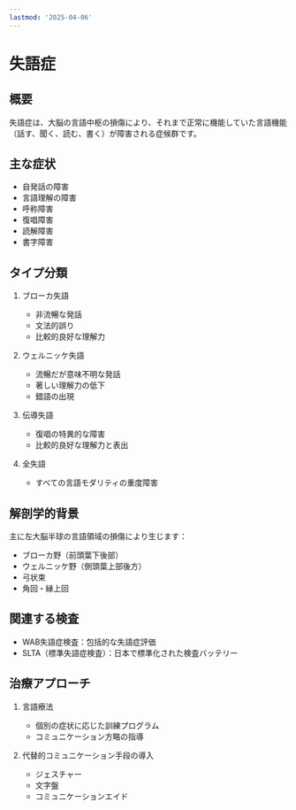 ```yaml
---
lastmod: '2025-04-06'
---
```


# 失語症

## 概要
失語症は、大脳の言語中枢の損傷により、それまで正常に機能していた言語機能（話す、聞く、読む、書く）が障害される症候群です。

## 主な症状
- 自発話の障害
- 言語理解の障害
- 呼称障害
- 復唱障害
- 読解障害
- 書字障害

## タイプ分類
1. ブローカ失語
   - 非流暢な発話
   - 文法的誤り
   - 比較的良好な理解力

2. ウェルニッケ失語
   - 流暢だが意味不明な発話
   - 著しい理解力の低下
   - 錯語の出現

3. 伝導失語
   - 復唱の特異的な障害
   - 比較的良好な理解力と表出

4. 全失語
   - すべての言語モダリティの重度障害

## 解剖学的背景
主に左大脳半球の言語領域の損傷により生じます：
- ブローカ野（前頭葉下後部）
- ウェルニッケ野（側頭葉上部後方）
- 弓状束
- 角回・縁上回

## 関連する検査
- WAB失語症検査：包括的な失語症評価
- SLTA（標準失語症検査）：日本で標準化された検査バッテリー

## 治療アプローチ
1. 言語療法
   - 個別の症状に応じた訓練プログラム
   - コミュニケーション方略の指導

2. 代替的コミュニケーション手段の導入
   - ジェスチャー
   - 文字盤
   - コミュニケーションエイド 
